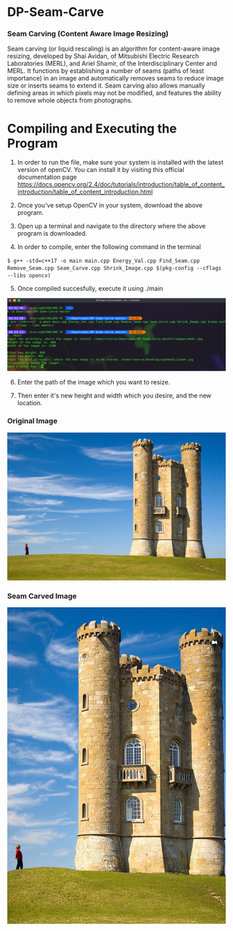 # DP-Seam-Carve
### Seam Carving (Content Aware Image Resizing)
Seam carving (or liquid rescaling) is an algorithm for content-aware image resizing, developed by Shai Avidan, of Mitsubishi Electric Research Laboratories (MERL), and Ariel Shamir, of the Interdisciplinary Center and MERL. It functions by establishing a number of seams (paths of least importance) in an image and automatically removes seams to reduce image size or inserts seams to extend it. Seam carving also allows manually defining areas in which pixels may not be modified, and features the ability to remove whole objects from photographs.

# Compiling and Executing the Program

1. In order to run the file, make sure your system is installed with the latest version of openCV.
   You can install it by visiting this official documentation page
      https://docs.opencv.org/2.4/doc/tutorials/introduction/table_of_content_introduction/table_of_content_introduction.html
  
2. Once you've setup OpenCV in your system, download the above program.

3. Open up a terminal and navigate to the directory where the above program is downloaded.

4. In order to compile, enter the following command in the terminal

`$ g++ -std=c++17 -o main main.cpp Energy_Val.cpp Find_Seam.cpp Remove_Seam.cpp Seam_Carve.cpp Shrink_Image.cpp $(pkg-config --cflags --libs opencv)`

5. Once compiled succesfully, execute it using ./main

![Program Execution](images/terminal.png)

6. Enter the path of the image which you want to resize.

7. Then enter it's new height and width which you desire, and the new location.


### Original Image
![Original Image](images/seam_carving.jpg)
### Seam Carved Image
![Seam Carved Image](images/seeam.jpg)
